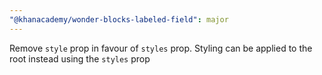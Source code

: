 ```yaml
---
"@khanacademy/wonder-blocks-labeled-field": major
---
```


Remove `style` prop in favour of `styles` prop. Styling can be applied to the root instead using the `styles` prop
